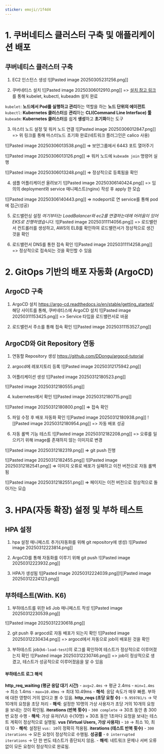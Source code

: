```yaml
---
sticker: emoji//1f4d4
---
```

# 1. 쿠버네티스 클러스터 구축 및 애플리케이션 배포
## 쿠버네티스 클러스터 구축
1) EC2 인스턴스 생성
![[Pasted image 20250305231256.png]]

2) 쿠버네티스 설치
![[Pasted image 20250306012910.png]]
=> [설치 참고 링크](https://coding-review.tistory.com/552) 를 통해 kubelet, kubectl, kubeadm 설치 완료

`kubelet`: **노드에서 Pod를 실행하고 관리**하는 역할을 하는 **노드 단위의 에이전트**
`kubectl`: **Kubernetes 클러스터**를 **관리**하는 **CLI(Command Line Interface) 툴**
`kubeadm`: **Kubernetes 클러스터**를 쉽게 **생성**하고 **초기화**하는 도구

3) 마스터 노드 설정 및 워커 노드 연결
![[Pasted image 20250306012847.png]]
=> 위 링크를 통해 마스터노드 초기화 완료(네트워크 플러그인은 calico 사용)

![[Pasted image 20250306013538.png]]
=> 보안그룹에서 6443 포트 열어주기

![[Pasted image 20250306013126.png]]
=> 워커 노드에 `kubeadm join` 명령어 실행

![[Pasted image 20250306013248.png]]
=> 정상적으로 등록됨을 확인

4) 샘플 어플리케이션 올려보기
![[Pasted image 20250306140424.png]]
=> 임의의 deployment와 service 매니페스트(nginx) 작성 후 apply 한 모습

![[Pasted image 20250306140443.png]]
=> nodeport로 연 service를 통해 pod에 접근(성공)

5) 로드밸런싱 설정
*여기부터는 LoadBalancer와 ec2를 연결하는데에 어려움이 있어 EKS로 진행하였습니다.*
![[Pasted image 20250311114056.png]]
=> 로드밸런서 컨트롤러를 생성하고, AWS의 ELB를 확인하여 로드밸런서가 정상적으로 생긴 것을 확인

6) 로드밸런서 DNS를 통한 접속 확인
![[Pasted image 20250311114258.png]]
=> 정상적으로 접속되는 것을 확인할 수 있음


# 2. GitOps 기반의 배포 자동화 (ArgoCD)
## ArgoCD 구축
1) ArgoCD 설치
https://argo-cd.readthedocs.io/en/stable/getting_started/ 해당 사이트를 통해, 쿠버네티스에 ArgoCD 설치
![[Pasted image 20250311153425.png]]
=> Service 타입을 로드밸런서로 바꿈

2) 로드밸런서 주소를 통해 접속 확인
![[Pasted image 20250311153527.png]]

## ArgoCD와 Git Repository 연동
1) 연동할 Repository 생성
https://github.com/DDongu/argocd-tutorial

2) argocd에 레포지토리 등록
![[Pasted image 20250312175942.png]]

3) 어플리케이션 생성
![[Pasted image 20250312180523.png]]

![[Pasted image 20250312180555.png]]

4) kubernetes에서 확인
![[Pasted image 20250312180715.png]]

![[Pasted image 20250312180800.png]]
=> 접속 확인

5) 파일 수정 후 배포 자동화 확인
![[Pasted image 20250312180938.png]]
![[Pasted image 20250312180954.png]]
=> 자동 배포 성공

6) 자동 롤백 기능 테스트
![[Pasted image 20250312182208.png]]
=> 오류를 일으키기 위해 image를 존재하지 않는 이미지로 변경

![[Pasted image 20250312182319.png]]
=> git push 진행

![[Pasted image 20250312182455.png]]
![[Pasted image 20250312182541.png]]
=> 이미지 오류로 배포가 실패하고 이전 버전으로 자동 롤백됨

![[Pasted image 20250312182551.png]]
=> 페이지는 이전 버전으로 정상적으로 돌아가는 모습

# 3. HPA(자동 확장) 설정 및 부하 테스트
## HPA 설정
1) hpa 설정 매니페스트 추가(자동화를 위해 git repository에 생성)
![[Pasted image 20250312223814.png]]

2)  ArgoCD를 통해 자동화를 이루기 위해 git push
![[Pasted image 20250312223932.png]]

3) HPA가 생성됨
![[Pasted image 20250312224039.png]]![[Pasted image 20250312224123.png]]

## 부하테스트(With. K6)
1) 부하테스트를 위한 k6 Job 매니페스트 작성
![[Pasted image 20250312230539.png]]

![[Pasted image 20250312230618.png]]

2) git push 후 argocd로 자동 배포가 되는지 확인
![[Pasted image 20250312230434.png]]
=> argocd에서 자동으로 job이 배포된 것을 확인

3) 부하테스트 job(`k6-load-test`)의 로그를 확인하여 테스트가 정상적으로 이루어졌는지 확인
![[Pasted image 20250312230746.png]]
=> job이 정상적으로 생겼고, 테스트가 성공적으로 이루어졌음을 알 수 있음

#### 부하테스트 로그 해석
**http_req_waiting (평균 응답 대기 시간)**
    - `avg=2.4ms` → 평균 2.4ms
    - `min=1.4ms` → 최소 1.4ms
    - `max=10.49ms` → 최대 10.49ms
    - **해석**: 응답 속도가 매우 빠름. 부하에 대한 영향이 거의 없다고 볼 수 있음.
**http_reqs (초당 요청 수)**
    - `9.959781/s` → 약 10개의 요청을 초당 처리
    - **해석**: 설정한 10명의 가상 사용자가 초당 거의 10개의 요청을 보내는 것이 확인됨.
**iterations (반복 횟수)**
    - `300 complete` → 30초 동안 총 300번 요청 수행
    - **해석**: 가상 유저(VU) 수(10명) × 30초 동안 1초마다 요청을 보내는 테스트 계획이 정상적으로 실행됨.
**vus (Virtual Users, 가상 사용자)**
    - `10` → 최소 10, 최대 10
    - **해석**: 설정된 `vus: 10`이 정확히 적용됨.
**iterations (테스트 반복 횟수)**
    - `300 iterations` → 모든 요청이 정상적으로 수행됨.
**성공률**
    - `0 interrupted iterations` → 단 한 번도 테스트가 중단되지 않음.
    - **해석**: 네트워크 문제나 서버 오류 없이 모든 요청이 정상적으로 완료됨.